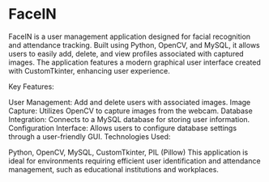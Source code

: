 # FaceIN

FaceIN is a user management application designed for facial recognition and attendance tracking. Built using Python, OpenCV, and MySQL, it allows users to easily add, delete, and view profiles associated with captured images. The application features a modern graphical user interface created with CustomTkinter, enhancing user experience.

Key Features:

User Management: Add and delete users with associated images.
Image Capture: Utilizes OpenCV to capture images from the webcam.
Database Integration: Connects to a MySQL database for storing user information.
Configuration Interface: Allows users to configure database settings through a user-friendly GUI.
Technologies Used:

Python, OpenCV, MySQL, CustomTkinter, PIL (Pillow)
This application is ideal for environments requiring efficient user identification and attendance management, such as educational institutions and workplaces.
